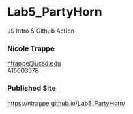 # Lab5_PartyHorn
JS Intro &amp; Github Action 

### Nicole Trappe
ntrappe@ucsd.edu <br/>
A15003578

### Published Site
https://ntrappe.github.io/Lab5_PartyHorn/
